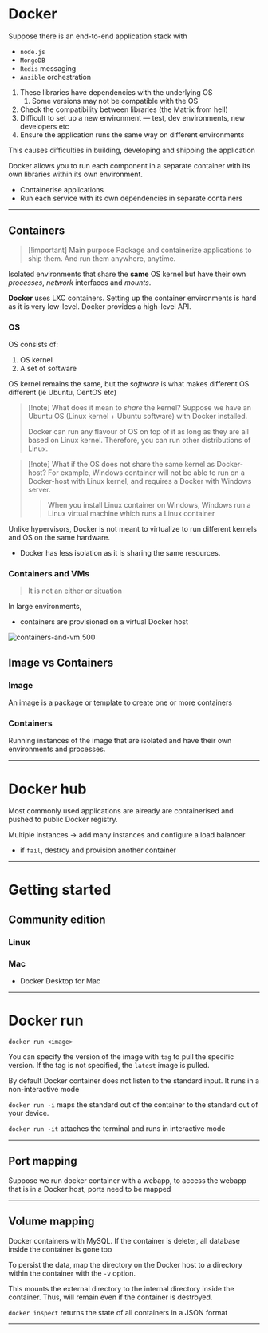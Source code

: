 # Docker

Suppose there is an end-to-end application stack with
- `node.js`
- `MongoDB`
- `Redis` messaging
- `Ansible` orchestration

1. These libraries have dependencies with the underlying OS
	1. Some versions may not be compatible with the OS
2. Check the compatibility between libraries (the Matrix from hell)
3. Difficult to set up a new environment — test, dev environments, new developers etc
4. Ensure the application runs the same way on different environments

This causes difficulties in building, developing and shipping the application

Docker allows you to run each component in a separate container with its own libraries within its own environment.
- Containerise applications
- Run each service with its own dependencies in separate containers

---

## Containers

>[!important] Main purpose
>Package and containerize applications to ship them. And run them anywhere, anytime.

Isolated environments that share the **same** OS kernel but have their own *processes*, *network* interfaces and *mounts*.

**Docker** uses LXC containers. Setting up the container environments is hard as it is very low-level. Docker provides a high-level API.

### OS
OS consists of:
1. OS kernel
2. A set of software

OS kernel remains the same, but the *software* is what makes different OS different (ie Ubuntu, CentOS etc)

>[!note] What does it mean to *share* the kernel?
>Suppose we have an Ubuntu OS (Linux kernel + Ubuntu software) with Docker installed.
>
>Docker can run any flavour of OS on top of it as long as they are all based on Linux kernel. Therefore, you can run other distributions of Linux.

>[!note] What if the OS does not share the same kernel as Docker-host?
>For example, Windows container will not be able to run on a Docker-host with Linux kernel, and requires a Docker with Windows server.
>
>>When you install Linux container on Windows, Windows run a Linux virtual machine which runs a Linux container

Unlike hypervisors, Docker is not meant to virtualize to run different kernels and OS on the same hardware.

- Docker has less isolation as it is sharing the same resources.

### Containers and VMs
> It is not an either or situation

In large environments,
- containers are provisioned on a virtual Docker host

![containers-and-vm|500](Screenshot%202024-03-30%20at%204.24.52%20PM.png)

## Image vs Containers
### Image
An image is a package or template to create one or more containers

### Containers
Running instances of the image that are isolated and have their own environments and processes.

---

# Docker hub

Most commonly used applications are already are containerised and pushed to public Docker registry.

Multiple instances → add many instances and configure a load balancer
- if `fail`, destroy and provision another container

---

# Getting started

## Community edition

### Linux


### Mac
- Docker Desktop for Mac

---

# Docker run

`docker run <image>`

You can specify the version of the image with `tag` to pull the specific version. If the tag is not specified, the `latest` image is pulled.

By default Docker container does not listen to the standard input.
It runs in a non-interactive mode

`docker run -i` maps the standard out of the container to the standard out of your device.

`docker run -it` attaches the terminal and runs in interactive mode

---

## Port mapping

Suppose we run docker container with a webapp, to access the webapp that is in a Docker host, ports need to be mapped

---

## Volume mapping
Docker containers with MySQL.
If the container is deleter, all database inside the container is gone too

To persist the data, map the directory on the Docker host to a directory within the container with the `-v` option.

This mounts the external directory to the internal directory inside the container. Thus, will remain even if the container is destroyed.

`docker inspect` returns the state of all containers in a JSON format

---









